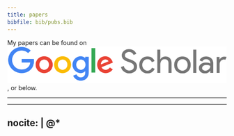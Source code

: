 ```yaml
---
title: papers
bibfile: bib/pubs.bib
---
```


My papers can be found on
<a
  href="https://scholar.google.com/citations?hl=en&user=5A_1NL0AAAAJ&view_op=list_works&sortby=pubdate"><img
  class="icon " alt="Google Scholar" title="Google Scholar"
  src="/img/google-scholar.png"></a>, or below.

<hr/>

---
nocite: |
  @*
---
